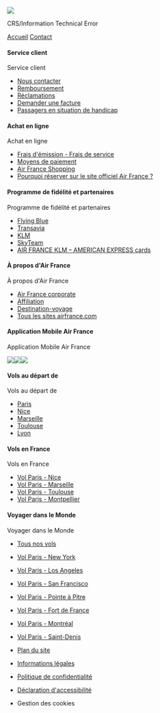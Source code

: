 ![](assets/af/img/refresh.svg)

CRS/Information Technical Error

[Accueil](http://www.airfrance.com/FR/fr/common/home/home/HomePageAction.do) [Contact](https://wwws.airfrance.fr/fr/contact)

#### Service client

Service client

* [Nous contacter](https://wwws.airfrance.fr/fr/contact)
* [Remboursement](https://wwws.airfrance.fr/fr/information/legal/remboursement)
* [Réclamations](https://wwws.airfrance.fr/fr/information/legal/reclamation)
* [Demander une facture](https://wwws.airfrance.fr/contact/trip-checkin/invoice)
* [Passagers en situation de handicap](https://wwws.airfrance.fr/fr/contact/special-assistance)

#### Achat en ligne

Achat en ligne

* [Frais d'émission - Frais de service](https://wwws.airfrance.fr/fr/information/legal/frais-emission-et-service)
* [Moyens de paiement](https://wwws.airfrance.fr/fr/information/legal/moyens-de-paiement)
* [Air France Shopping](https://shopping.airfrance.com/?)
* [Pourquoi réserver sur le site officiel Air France ?](https://wwws.airfrance.fr/fr/information/meilleures-offres/pourquoi-reserver-sur-le-site-airfrance)

#### Programme de fidélité et partenaires

Programme de fidélité et partenaires

* [Flying Blue](https://www.flyingblue.com/index.html)
* [Transavia](https://www.transavia.com/fr-FR/accueil/)
* [KLM](http://www.klm.com/)
* [SkyTeam](https://www.skyteam.com/fr)
* [AIR FRANCE KLM – AMERICAN EXPRESS cards](https://wwws.airfrance.fr/fr/information/amex-afkl-perso-pro)

#### À propos d'Air France

À propos d'Air France

* [Air France corporate](http://corporate.airfrance.com/)
* [Affiliation](https://wwws.airfrance.fr/fr/information/prepare/services/affiliation)
* [Destination-voyage](https://wwws.airfrance.fr/fr/travel-guide/destinations)
* [Tous les sites airfrance.com](https://wwws.airfrance.fr/fr/splash)

#### Application Mobile Air France

Application Mobile Air France

[![](https://img.static-af.com/images/media/50622200-65CC-452B-A0E617090A302C64/)](https://airfrance.page.link/?link=https://www.airfrance.com/home&apn=com.airfrance.android.dinamoprd&isi=391968627&ibi=com.airfrance.mobile.iphone.afmobile&utm_campaign=BW+footer&utm_medium=affiliate&utm_source=BW&ct=BW+footer)[![](https://img.static-af.com/images/media/1074E99E-6904-4901-8C2A3499C3149C6F/)](https://airfrance.page.link/?link=https://www.airfrance.com/home&apn=com.airfrance.android.dinamoprd&isi=391968627&ibi=com.airfrance.mobile.iphone.afmobile&utm_campaign=BW+footer&utm_medium=affiliate&utm_source=BW&ct=BW+footer)[![](https://img.static-af.com/images/media/B25AAF59-948E-470C-A62BF6B1ED8C79C4/)](https://url.cloud.huawei.com/laHhZMqqpW?shareTo=qrcode)

#### Vols au départ de

Vols au départ de

* [Paris](https://wwws.airfrance.fr/fr-fr/vols-de-paris)
* [Nice](https://wwws.airfrance.fr/fr-fr/vols-de-nice)
* [Marseille](https://wwws.airfrance.fr/fr-fr/vols-de-marseille)
* [Toulouse](https://wwws.airfrance.fr/fr-fr/vols-de-toulouse)
* [Lyon](https://wwws.airfrance.fr/fr-fr/vols-de-lyon)

#### Vols en France

Vols en France

* [Vol Paris - Nice](https://wwws.airfrance.fr/fr-fr/vols-de-paris-a-nice)
* [Vol Paris - Marseille](https://wwws.airfrance.fr/fr-fr/vols-de-paris-a-marseille)
* [Vol Paris - Toulouse](https://wwws.airfrance.fr/fr-fr/vols-de-paris-a-toulouse)
* [Vol Paris - Montpellier](https://wwws.airfrance.fr/fr-fr/vols-de-paris-a-montpellier)

#### Voyager dans le Monde

Voyager dans le Monde

* [Tous nos vols](https://wwws.airfrance.fr/fr-fr/)
* [Vol Paris - New York](https://wwws.airfrance.fr/fr-fr/vols-de-paris-a-new-york)
* [Vol Paris - Los Angeles](https://wwws.airfrance.fr/fr-fr/vols-de-paris-a-los-angeles)
* [Vol Paris - San Francisco](https://wwws.airfrance.fr/fr-fr/vols-de-paris-a-san-francisco)
* [Vol Paris - Pointe à Pitre](https://wwws.airfrance.fr/fr-fr/vols-de-paris-a-pointe-pitre)
* [Vol Paris - Fort de France](https://wwws.airfrance.fr/fr-fr/vols-de-paris-a-fort-de-france)
* [Vol Paris - Montréal](https://wwws.airfrance.fr/fr-fr/vols-de-paris-a-montreal)
* [Vol Paris - Saint-Denis](https://wwws.airfrance.fr/fr-fr/vols-de-paris-a-saint-denis)

* [Plan du site](https://wwws.airfrance.fr/fr/information/site-map)
* [Informations légales](https://wwws.airfrance.fr/fr/information/legal)
* [Politique de confidentialité](https://wwws.airfrance.fr/fr/information/legal/edito-psc)
* [Déclaration d'accessibilité](https://wwws.airfrance.fr/fr/information/legal/accessibilite)
* Gestion des cookies